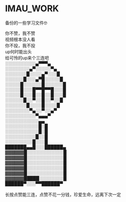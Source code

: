 # IMAU_WORK
备份的一些学习文件🤓<br>

你不赞，我不赞<br>
视频根本没人看<br>
你不投，我不投<br>
up何时能出头<br>
给可怜的up来个三连吧<br>
░░░░░░░░░░▄▀▀▀▄<br>
░░░░░░░░▄▀░░░░░▀▄<br>
░░░░░░░█░░░░▄▀░░░█<br>
░░░░░░█░░░▄▀█░░░░░█<br>
░░░░░█░░░░░░█░░░░░░█<br>
░░░░░█░░░█▀▀█▀▀█░░░█<br>
░░░░░█░░░█░░█░░█░░░█<br>
░░░░░░█░░▀░░█░░▀░░█<br>
░░░░░░░█░░░░█░░░░█<br>
░░░░░░░░▀▄░░▀░░▄▀<br>
░░░░░░░░░░▀▄▄▄▀<br>
░░░░░░░░░░░▄▄<br>
░░░░░░░░░░░█░█<br>
░░░░░░░░░░░█░█<br>
░░░░░░░░░░█░░█<br>
░░░░░░░░░█░░░█<br>
███████▄▄█░░░██████▄<br>
▓▓▓▓▓▓█░░░░░░░░░░░░█<br>
▓▓▓▓▓▓█░░░░░░░░░░░░█<br>
▓▓▓▓▓▓█░░░░░░░░░░░░█<br>
▓▓▓▓▓▓█░░░░░░░░░░░░█<br>
▓▓▓▓▓▓█░░░░░░░░░░░░█<br>
▓▓▓▓▓▓█████░░░░░░░░█<br>
██████▀░░░▀▀██████▀<br>
<br>
长按点赞能三连，点赞不花一分钱，珍爱生命，远离下次一定
